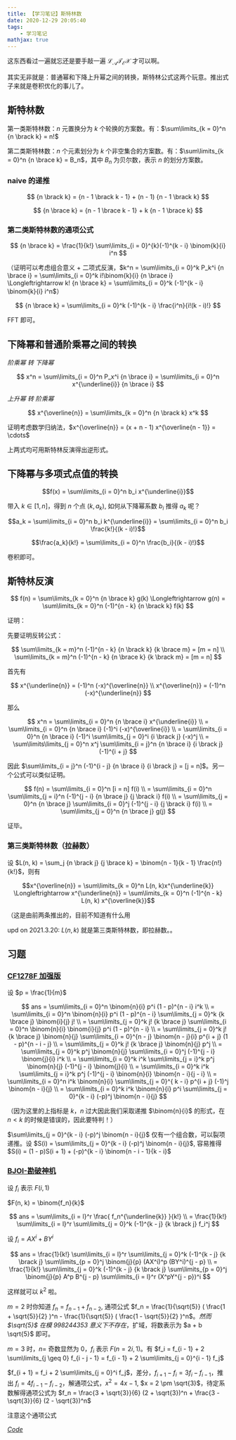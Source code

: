 ```yaml
---
title: 【学习笔记】斯特林数
date: 2020-12-29 20:05:40
tags: 
    - 学习笔记
mathjax: true
---
```


这东西看过一遍就忘还是要手敲一遍 $\mathcal{L_AT_EX}$ 才可以啊。

其实无非就是：普通幂和下降上升幂之间的转换，斯特林公式这两个玩意。推出式子来就是卷积优化的事儿了。

## 斯特林数

第一类斯特林数：$n$ 元置换分为 $k$ 个轮换的方案数。有：$\sum\limits_{k = 0}^n {n \brack k} = n!$

第二类斯特林数：$n$ 个元素划分为 $k$ 个非空集合的方案数。有：$\sum\limits_{k = 0}^n {n \brace k} = B_n$，其中 $B_n$ 为贝尔数，表示 $n$ 的划分方案数。

### naive 的递推

$$
{n \brack k} = {n - 1 \brack k - 1} + (n - 1) {n - 1 \brack k}
$$

$$
{n \brace k} = {n - 1 \brace k - 1} + k {n - 1 \brace k}
$$

### 第二类斯特林数的通项公式

$$
{n \brace k} = \frac{1}{k!} \sum\limits_{i = 0}^{k}(-1)^{k - i} \binom{k}{i} i^n
$$

（证明可以考虑组合意义 + 二项式反演，$k^n = \sum\limits_{i = 0}^k P_k^i {n \brace i} = \sum\limits_{i = 0}^k i!\binom{k}{i} {n \brace i} \Longleftrightarrow k! {n \brace k} = \sum\limits_{i = 0}^k (-1)^{k - i} \binom{k}{i} i^n$）

$$
{n \brace k} = \sum\limits_{i = 0}^k (-1)^{k - i} \frac{i^n}{i!(k - i)!}
$$

FFT 即可。

## 下降幂和普通阶乘幂之间的转换

*阶乘幂 转 下降幂*

$$
x^n = \sum\limits_{i = 0}^n P_x^i {n \brace i} = \sum\limits_{i = 0}^n x^{\underline{i}} {n \brace i}
$$

*上升幂 转 阶乘幂*

$$
x^{\overline{n}} = \sum\limits_{k = 0}^n {n \brack k} x^k
$$

证明考虑数学归纳法，$x^{\overline{n}} = (x + n - 1) x^{\overline{n - 1}} = \cdots$

上两式均可用斯特林反演得出逆形式。

## 下降幂与多项式点值的转换

$$f(x) = \sum\limits_{i = 0}^n b_i x^{\underline{i}}$$

带入 $k \in [1, n]$，得到 $n$ 个点 $(k, a_k)$, 如何从下降幂系数 $b_i$ 推得 $a_k$ 呢？

$$a_k = \sum\limits_{i = 0}^n b_i k^{\underline{i}} = \sum\limits_{i = 0}^n b_i \frac{k!}{(k - i)!}$$

$$\frac{a_k}{k!} = \sum\limits_{i = 0}^n \frac{b_i}{(k - i)!}$$

卷积即可。

## 斯特林反演

$$
f(n) = \sum\limits_{k = 0}^n {n \brace k} g(k) \Longleftrightarrow g(n) = \sum\limits_{k = 0}^n (-1)^{n - k} {n \brack k} f(k)
$$

证明：

先要证明反转公式：

$$
\sum\limits_{k = m}^n (-1)^{n - k} {n \brack k} {k \brace m} = [m = n] \\
\sum\limits_{k = m}^n (-1)^{n - k} {n \brace k} {k \brack m} = [m = n]
$$

首先有

$$
x^{\underline{n}} = (-1)^n (-x)^{\overline{n}} \\
x^{\overline{n}} = (-1)^n (-x)^{\underline{n}}
$$

那么

$$
x^n = \sum\limits_{i = 0}^n {n \brace i} x^{\underline{i}} \\
= \sum\limits_{i = 0}^n {n \brace i} (-1)^i (-x)^{\overline{i}} \\
= \sum\limits_{i = 0}^n {n \brace i} (-1)^i \sum\limits_{j = 0}^i {i \brack j} (-x)^j \\
= \sum\limits\limits_{j = 0}^n x^j \sum\limits_{i = j}^n {n \brace i} {i \brack j} (-1)^{i + j}
$$

因此 $\sum\limits_{i = j}^n (-1)^{i - j} {n \brace i} {i \brack j} = [j = n]$。另一个公式可以类似证明。

$$
f(n) = \sum\limits_{i = 0}^n [i = n] f(i) \\
= \sum\limits_{i = 0}^n \sum\limits_{j = i}^n (-1)^{j - i} {n \brace j} {j \brack i} f(i) \\
= \sum\limits_{j = 0}^n {n \brace j} \sum\limits_{i = 0}^j (-1)^{j - i} {j \brack i} f(i) \\
= \sum\limits_{j = 0}^n {n \brace j} g(j)
$$

证毕。

### 第三类斯特林数（拉赫数）

设 $L(n, k) = \sum_j {n \brack j} {j \brace k} = \binom{n - 1}{k - 1} \frac{n!}{k!}$，则有

$$x^{\overline{n}} = \sum\limits_{k = 0}^n L(n, k)x^{\underline{k}} \Longleftrightarrow x^{\underline{n}} = \sum\limits_{k = 0}^n (-1)^{n - k} L(n, k) x^{\overline{k}}$$

（这是由前两条推出的，目前不知道有什么用

upd on 2021.3.20: $L(n, k)$ 就是第三类斯特林数，即拉赫数。。

## 习题

### [CF1278F 加强版](https://www.luogu.com.cn/problem/P6031)

设 $p = \frac{1}{m}$

$$
ans = \sum\limits_{i = 0}^n \binom{n}{i} p^i (1 - p)^{n - i} i^k \\
= \sum\limits_{i = 0}^n \binom{n}{i} p^i (1 - p)^{n - i} \sum\limits_{j = 0}^k {k \brace j} \binom{i}{j} j! \\
= \sum\limits_{j = 0}^k j! {k \brace j} \sum\limits_{i = 0}^n \binom{n}{i} \binom{i}{j} p^i (1 - p)^{n - i} \\
= \sum\limits_{j = 0}^k j! {k \brace j} \binom{n}{j} \sum\limits_{i = 0}^{n - j} \binom{n - j}{i} p^{i + j} (1 - p)^{n - i - j} \\
= \sum\limits_{j = 0}^k j! {k \brace j} \binom{n}{j} p^j \\
= \sum\limits_{j = 0}^k p^j \binom{n}{j} \sum\limits_{i = 0}^j (-1)^{j - i} \binom{j}{i} i^k \\
= \sum\limits_{i = 0}^k i^k \sum\limits_{j = i}^k p^j \binom{n}{j} (-1)^{j - i} \binom{j}{i} \\
= \sum\limits_{i = 0}^k i^k \sum\limits_{j = i}^k p^j (-1)^{j - i} \binom{n}{i} \binom{n - i}{j - i} \\
= \sum\limits_{i = 0}^n i^k \binom{n}{i} \sum\limits_{j = 0}^{ k - i} p^{i + j} (-1)^j \binom{n - i}{j} \\
= \sum\limits_{i = 0}^k i^k \binom{n}{i} p^i \sum\limits_{j = 0}^{k - i} (-p)^j \binom{n - i}{j}
$$

（因为这里的上指标是 $k$，$n$ 过大因此我们采取递推 $\binom{n}{i}$ 的形式，在 $n < k$ 的时候是错误的，因此要特判！）

$\sum\limits_{j = 0}^{k - i} (-p)^j \binom{n - i}{j}$ 仅有一个组合数，可以裂项递推。设 $S(i) = \sum\limits_{j = 0}^{k - i} (-p)^j \binom{n - i}{j}$, 容易推得 $S(i) = (1 - p)S(i + 1) + (-p)^{k - i} \binom{n - i - 1}{k - i}$

### [BJOI-勘破神机](https://loj.ac/p/3090)

设 $f_i$ 表示 $F(i, 1)$

$F(n, k) = \binom{f_n}{k}$

$$
ans = \sum\limits_{i = l}^r \frac{ f_n^{\underline{k}} }{k!} \\
= \frac{1}{k!} \sum\limits_{i = l}^r \sum\limits_{j = 0}^k (-1)^{k - j} {k \brack j} f_i^j
$$

设 $f_i = AX^i + BY^i$

$$
ans = \frac{1}{k!} \sum\limits_{i = l}^r \sum\limits_{j = 0}^k (-1)^{k - j} {k \brack j} \sum\limits_{p = 0}^j \binom{j}{p} (AX^i)^p (BY^i)^{j - p} \\
= \frac{1}{k!} \sum\limits_{j = 0}^k (-1)^{k - j} {k \brack j} \sum\limits_{p = 0}^j \binom{j}{p} A^p B^{j - p} \sum\limits_{i = l}^r (X^pY^{j - p})^i
$$

这样就可以 $k^2$ 啦。

$m = 2$ 时你知道 $f_n = f_{n - 1} + f_{n - 2}$, 通项公式 $f_n = \frac{1}{\sqrt{5}} ( \frac{1 + \sqrt{5}}{2} )^n - \frac{1}{\sqrt{5}} ( \frac{1 - \sqrt{5}}{2} )^n$。*然而 $\sqrt{5}$ 在模 $998244353$ 意义下不存在*，扩域，将数表示为 $a + b \sqrt{5}$ 即可。

$m = 3$ 时，$n =$ 奇数显然为 $0$，$f_i$ 表示 $F(n = 2i, 1)$。有 $f_i = f_{i - 1} + 2 \sum\limits_{j \geq 0} f_{i - j - 1} = f_{i - 1} + 2 \sum\limits_{j = 0}^{i - 1} f_j$

$f_{i + 1} = f_i + 2 \sum\limits_{j = 0}^i f_j$，差分，$f_{i + 1} - f_i = 3 f_i - f_{i - 1}$，推出 $f_i = 4 f_{i - 1} - f_{i - 2}$，解通项公式，$x^2 = 4x - 1$, $x = 2 \pm \sqrt{3}$，待定系数解得通项公式为 $f_n = \frac{3 + \sqrt{3}}{6} (2 + \sqrt{3})^n + \frac{3 - \sqrt{3}}{6} (2 - \sqrt{3})^n$

注意这个通项公式

[$Code$](https://loj.ac/s/1218362)